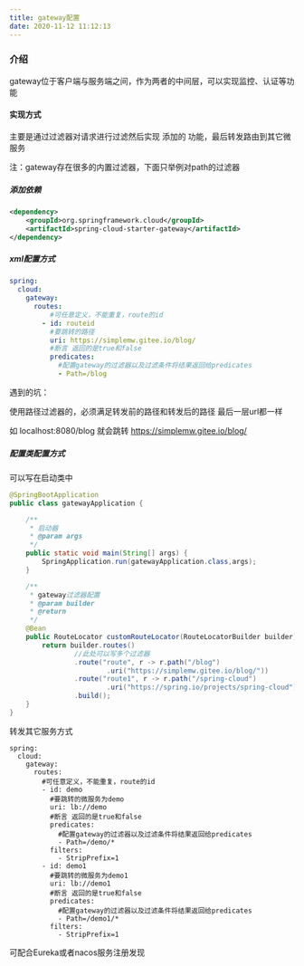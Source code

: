 ```yaml
---
title: gateway配置
date: 2020-11-12 11:12:13
---
```


### 介绍

gateway位于客户端与服务端之间，作为两者的中间层，可以实现监控、认证等功能

#### 实现方式

主要是通过过滤器对请求进行过滤然后实现 添加的 功能，最后转发路由到其它微服务

注：gateway存在很多的内置过滤器，下面只举例对path的过滤器

##### 添加依赖

```xml
<dependency>    
    <groupId>org.springframework.cloud</groupId>    
    <artifactId>spring-cloud-starter-gateway</artifactId>
</dependency>
```

##### xml配置方式

```yaml
spring:
  cloud:
    gateway:
      routes:
      	  #可任意定义，不能重复，route的id
        - id: routeid
          #要跳转的路径
          uri: https://simplemw.gitee.io/blog/
          #断言 返回的是true和false
          predicates:
          	#配置gateway的过滤器以及过滤条件将结果返回给predicates
            - Path=/blog
```

遇到的坑：

使用路径过滤器的，必须满足转发前的路径和转发后的路径 最后一层url都一样

如 localhost:8080/blog   就会跳转 https://simplemw.gitee.io/blog/

##### 配置类配置方式

可以写在启动类中

```java
@SpringBootApplication
public class gatewayApplication {

    /**
     * 启动器
     * @param args
     */
    public static void main(String[] args) {
        SpringApplication.run(gatewayApplication.class,args);
    }

    /**
     * gateway过滤器配置
     * @param builder
     * @return
     */
    @Bean
    public RouteLocator customRouteLocator(RouteLocatorBuilder builder) {
        return builder.routes()
            	//此处可以写多个过滤器
                .route("route", r -> r.path("/blog")
                        .uri("https://simplemw.gitee.io/blog/"))
                .route("route1", r -> r.path("/spring-cloud")
                        .uri("https://spring.io/projects/spring-cloud"))
                .build();
    }
}
```



转发其它服务方式

```YML
spring:
  cloud:
    gateway:
      routes:
        #可任意定义，不能重复，route的id
        - id: demo
          #要跳转的微服务为demo
          uri: lb://demo
          #断言 返回的是true和false
          predicates:
            #配置gateway的过滤器以及过滤条件将结果返回给predicates
            - Path=/demo/*
          filters:
            - StripPrefix=1
        - id: demo1
          #要跳转的微服务为demo1
          uri: lb://demo1
          #断言 返回的是true和false
          predicates:
            #配置gateway的过滤器以及过滤条件将结果返回给predicates
            - Path=/demo1/*
          filters:
            - StripPrefix=1
```

可配合Eureka或者nacos服务注册发现